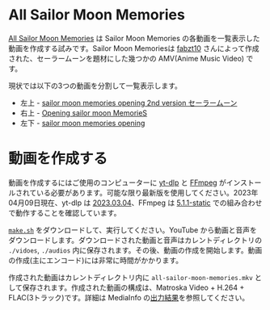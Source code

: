 <!-- Document: README.md

All Sailor Moon Memoriesのマニュアル。

Metadata:

  id - 4d5beda3-572f-471f-8c96-67e994c385b9
  author - <qq542vev at https://purl.org/meta/me/>
  version - 1.0.2
  created - 2023-04-09
  modified - 2025-06-25
  copyright - Copyright (C) 2023-2025 qq542vev. Some rights reserved.
  license - <CC-BY-4.0 at https://creativecommons.org/licenses/by/4.0/>
  conforms-to - <https://spec.commonmark.org/current/>

See Also:

  * <Project homepage at https://github.com/qq542vev/all-sailor-moon-memories>
  * <Bag report at https://github.com/qq542vev/all-sailor-moon-memories/issues>
-->

# All Sailor Moon Memories

[All Sailor Moon Memories](https://www.youtube.com/watch?v=mjNPCGO-ey0) は Sailor Moon Memories の各動画を一覧表示した動画を作成する試みです。Sailor Moon Memoriesは [fabzt10](https://www.youtube.com/channel/UCi30Verb3Spu3oQiKnlmsqg) さんによって作成された、セーラームーンを題材にした幾つかの AMV(Anime Music Video) です。

現状では以下の3つの動画を分割して一覧表示します。

 * 左上 - [sailor moon memories opening 2nd version セーラームーン](https://www.youtube.com/watch?v=cBRYceV7b1Q)
 * 右上 - [Opening sailor moon MemorieS](https://www.youtube.com/watch?v=hj_xSv0F76Q)
 * 左下 - [sailor moon memories opening](https://www.youtube.com/watch?v=coShQEyM0ic)

# 動画を作成する

動画を作成するにはご使用のコンピューターに [yt-dlp](https://github.com/yt-dlp/yt-dlp) と [FFmpeg](https://ffmpeg.org/) がインストールされている必要があります。可能な限り最新版を使用してください。2023年04月09日現在、yt-dlp は [2023.03.04](https://github.com/yt-dlp/yt-dlp/releases/tag/2023.03.04)、FFmpeg は [5.1.1-static](https://ffmpeg.org/download.html) での組み合わせで動作することを確認しています。

[`make.sh`](make.sh) をダウンロードして、実行してください。YouTube から動画と音声をダウンロードします。ダウンロードされた動画と音声はカレントディレクトリの `./vidoes`, `./audios` 内に保存されます。その後、動画の作成を開始します。動画の作成(主にエンコード)には非常に時間がかかります。

作成された動画はカレントディレクトリ内に `all-sailor-moon-memories.mkv` として保存されます。作成された動画の構成は、Matroska Video + H.264 + FLAC(3トラック)です。詳細は MediaInfo の[出力結果](all-sailor-moon-memories.mkv.mediainfo.txt)を参照してください。

